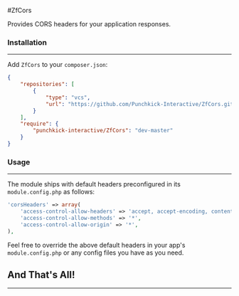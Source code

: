 #ZfCors

Provides CORS headers for your application responses.

### Installation
----------------

Add `ZfCors` to your `composer.json`:

~~~json
{
    "repositories": [
        {
            "type": "vcs",
            "url": "https://github.com/Punchkick-Interactive/ZfCors.git"
        }
    ],
    "require": {
        "punchkick-interactive/ZfCors": "dev-master"
    }
}
~~~

### Usage
---------

The module ships with default headers preconfigured in its `module.config.php` as follows:

~~~php
'corsHeaders' => array(
    'access-control-allow-headers' => 'accept, accept-encoding, content-type',
    'access-control-allow-methods' => '*',
    'access-control-allow-origin' => '*',
),
~~~

Feel free to override the above default headers in your app's `module.config.php` or any config files you have as you need.

## And That's All!
------------------